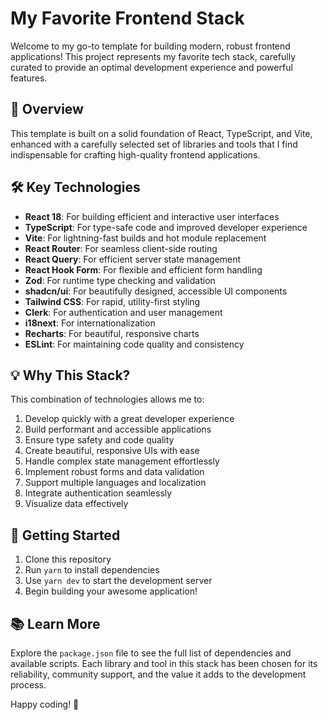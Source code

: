 # My Favorite Frontend Stack

Welcome to my go-to template for building modern, robust frontend applications! This project represents my favorite tech stack, carefully curated to provide an optimal development experience and powerful features.

## 🚀 Overview

This template is built on a solid foundation of React, TypeScript, and Vite, enhanced with a carefully selected set of libraries and tools that I find indispensable for crafting high-quality frontend applications.

## 🛠 Key Technologies

- **React 18**: For building efficient and interactive user interfaces
- **TypeScript**: For type-safe code and improved developer experience
- **Vite**: For lightning-fast builds and hot module replacement
- **React Router**: For seamless client-side routing
- **React Query**: For efficient server state management
- **React Hook Form**: For flexible and efficient form handling
- **Zod**: For runtime type checking and validation
- **shadcn/ui**: For beautifully designed, accessible UI components
- **Tailwind CSS**: For rapid, utility-first styling
- **Clerk**: For authentication and user management
- **i18next**: For internationalization
- **Recharts**: For beautiful, responsive charts
- **ESLint**: For maintaining code quality and consistency

## 💡 Why This Stack?

This combination of technologies allows me to:
1. Develop quickly with a great developer experience
2. Build performant and accessible applications
3. Ensure type safety and code quality
4. Create beautiful, responsive UIs with ease
5. Handle complex state management effortlessly
6. Implement robust forms and data validation
7. Support multiple languages and localization
8. Integrate authentication seamlessly
9. Visualize data effectively

## 🚦 Getting Started

1. Clone this repository
2. Run `yarn` to install dependencies
3. Use `yarn dev` to start the development server
4. Begin building your awesome application!

## 📚 Learn More

Explore the `package.json` file to see the full list of dependencies and available scripts. Each library and tool in this stack has been chosen for its reliability, community support, and the value it adds to the development process.

Happy coding! 🎉